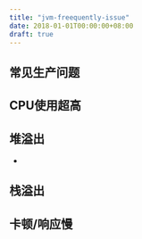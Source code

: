 ```yaml
---
title: "jvm-freequently-issue"
date: 2018-01-01T00:00:00+08:00
draft: true
---
```

## 常见生产问题

## CPU使用超高


## 堆溢出
* 

## 栈溢出

## 卡顿/响应慢